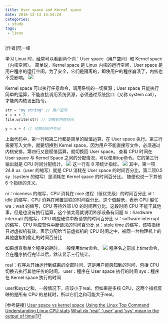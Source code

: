 ```yaml
---
title: User space and Kernel space
date: 2016-12-13 14:54:24
categories:
 - study
tags:
 - linux
---
```

[作者]阮一峰

学习 Linux 时，经常可以看到两个词：User space（用户空间）和 Kernel space（内核空间）。
简单说，Kernel space 是 Linux 内核的运行空间，User space 是用户程序的运行空间。为了安全，它们是隔离的，即使用户的程序崩溃了，内核也不受影响。
![](http://www.ruanyifeng.com/blogimg/asset/2016/bg2016120201-2.png)

<!-- more -->

Kernel space 可以执行任意命令，调用系统的一切资源；User space 只能执行简单的运算，不能直接调用系统资源，必须通过系统接口（又称 system call），才能向内核发出指令。
```c
str = "my string" // 用户空间
x = x + 2
file.write(str) // 切换到内核空间

y = x + 4 // 切换回用户空间
```
上面代码中，第一行和第二行都是简单的赋值运算，在 User space 执行。第三行需要写入文件，就要切换到 Kernel space，因为用户不能直接写文件，必须通过内核安排。第四行又是赋值运算，就切换回 User space。
查看 CPU 时间在 User space 与 Kernel Space 之间的分配情况，可以使用top命令。它的第三行输出就是 CPU 时间分配统计。
![](http://www.ruanyifeng.com/blogimg/asset/2016/bg2016120202.jpg)
这一行有 8 项统计指标。
![](http://www.ruanyifeng.com/blogimg/asset/2016/bg2016120203-1.png)
其中，第一项24.8 us（user 的缩写）就是 CPU 消耗在 User space 的时间百分比，第二项0.5 sy（system 的缩写）是消耗在 Kernel space 的时间百分比。
随便也说一下其他 6 个指标的含义。
> 
ni：niceness 的缩写，CPU 消耗在 nice 进程（低优先级）的时间百分比
id：idle 的缩写，CPU 消耗在闲置进程的时间百分比，这个值越低，表示 CPU 越忙
wa：wait 的缩写，CPU 等待外部 I/O 的时间百分比，这段时间 CPU 不能干其他事，但是也没有执行运算，这个值太高就说明外部设备有问题
hi：hardware interrupt 的缩写，CPU 响应硬件中断请求的时间百分比
si：software interrupt 的缩写，CPU 响应软件中断请求的时间百分比
st：stole time 的缩写，该项指标只对虚拟机有效，表示分配给当前虚拟机的 CPU 时间之中，被同一台物理机上的其他虚拟机偷走的时间百分比

如果想查看单个程序的耗时，一般使用*time*命令。
![](http://www.ruanyifeng.com/blogimg/asset/2016/bg2016120204.jpg)
程序名之前加上*time*命令，会在程序执行完毕以后，默认显示三行统计。
> 
real：程序从开始运行到结束的全部时间，这是用户能感知到的时间，包括 CPU 切换去执行其他任务的时间。
user：程序在 User space 执行的时间
sys：程序在 Kernel space 执行的时间

user和sys之和，一般情况下，应该小于real。但如果是多核 CPU，这两个指标反映的是所有 CPU 的总耗时，所以它们之和可能大于real。

[参考链接]
[User space vs kernel space](https://drawings.jvns.ca/userspace/)
[Using the Linux Top Command](https://www.lifewire.com/linux-top-command-2201163)
[Understanding Linux CPU stats](http://blog.scoutapp.com/articles/2015/02/24/understanding-linuxs-cpu-stats)
[What do 'real', 'user' and 'sys' mean in the output of time(1)?](http://stackoverflow.com/questions/556405/what-do-real-user-and-sys-mean-in-the-output-of-time1)
